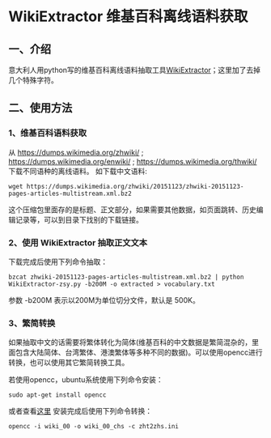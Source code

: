 # WikiExtractor 维基百科离线语料获取
## 一、介绍
意大利人用python写的维基百科离线语料抽取工具[WikiExtractor](http://medialab.di.unipi.it/wiki/Wikipedia_Extractor)；这里加了去掉几个特殊字符。

## 二、使用方法
### 1、维基百科语料获取
从
https://dumps.wikimedia.org/zhwiki/ ;
https://dumps.wikimedia.org/enwiki/ ;
https://dumps.wikimedia.org/thwiki/ 
下载不同语种的离线语料。
如下载中文语料:
```shell
wget https://dumps.wikimedia.org/zhwiki/20151123/zhwiki-20151123-pages-articles-multistream.xml.bz2
```
这个压缩包里面存的是标题、正文部分，如果需要其他数据，如页面跳转、历史编辑记录等，可以到目录下找别的下载链接。

### 2、使用 WikiExtractor 抽取正文文本
下载完成后使用下列命令抽取：
```shell
bzcat zhwiki-20151123-pages-articles-multistream.xml.bz2 | python WikiExtractor-zsy.py -b200M -o extracted > vocabulary.txt
```
参数 -b200M 表示以200M为单位切分文件，默认是 500K。

### 3、繁简转换
如果抽取中文的话需要将繁体转化为简体(维基百科的中文数据是繁简混杂的，里面包含大陆简体、台湾繁体、港澳繁体等多种不同的数据)。可以使用opencc进行转换，也可以使用其它繁简转换工具。

若使用opencc，ubuntu系统使用下列命令安装：
```shell
sudo apt-get install opencc
```
或者查看[这里](https://code.google.com/p/opencc/wiki/Install)
安装完成后使用下列命令转换：
```shell
opencc -i wiki_00 -o wiki_00_chs -c zht2zhs.ini
```
